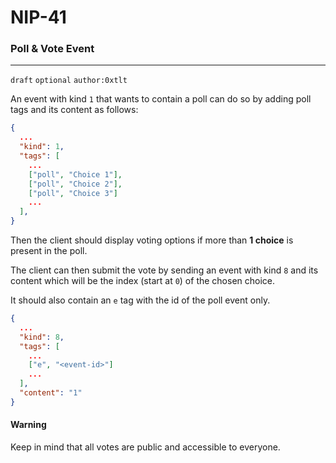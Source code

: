 NIP-41
======

### Poll & Vote Event
-----------------------------------

`draft` `optional` `author:0xtlt`

An event with kind `1` that wants to contain a poll can do so by adding poll tags and its content as follows:

```json
{
  ...
  "kind": 1,
  "tags": [
    ...
    ["poll", "Choice 1"],
    ["poll", "Choice 2"],
    ["poll", "Choice 3"]
    ...
  ],
}
```

Then the client should display voting options if more than **1 choice** is present in the poll.

The client can then submit the vote by sending an event with kind `8` and its content which will be the index (start at `0`) of the chosen choice.

It should also contain an `e` tag with the id of the poll event only.

```json
{
  ...
  "kind": 8,
  "tags": [
    ...
    ["e", "<event-id>"]
    ...
  ],
  "content": "1"
}
```

#### Warning

Keep in mind that all votes are public and accessible to everyone.
